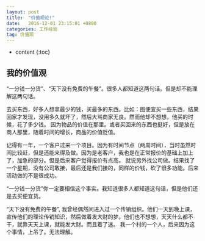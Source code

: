 ```yaml
---
layout: post
title:  "价值观论!"
date:   2016-12-01 23:15:01 +0800
categories: 工作经验
tag: 价值观
---
```


* content
{:toc}

我的价值观
------------
“一分钱一分货”、“天下没有免费的午餐”。很多人都知道这两句话。但是却不能理解这两句话。

去买东西，好多人想拿最少的钱，买最多的东西。比如：图便宜买一些东西，结果回家才发现，没用多久就坏了，然后大骂商家无良。然而他却不想想，他买的时候，花了多少钱。
因为物品的价值在那里。或者买回来的东西也挺好，但是放在商人那里，随着时间的增长，商品的价值贬值。

记得有一年，一个客户过来一个项目。因为有时间节点（两周时间），当时虽然时间比较赶，但是还能来得及做。因为是老客户，我也是在正常报价的基础上加上了，加急的部分。但是后来客户觉得报价有点高。
就说另外找公司做。结果找了一个星期，没有公司敢接，最后还是我们接的，同样的价钱，砍了很多功能。后来活动做的不是很成功。

“一分钱一分货”你一定要相信这个事实。我知道很多人都知道这句话，但是他们还是去买便宜货。

“天下没有免费的午餐”, 我曾经偶然间进入过一个传销组织。他们一天到晚上课，宣传他们的理论传销知识，然后做着发大财的梦。他们也不想想，天天什么都不干，就靠天天上课，就能发大财。而且着了迷。
我一个村的一个人，后来因为这个事情，上吊了。无法理解。

